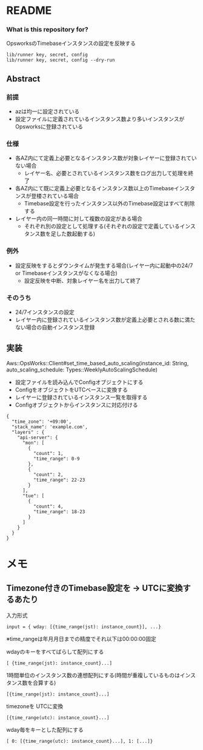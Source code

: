 # README #

### What is this repository for? ###

 OpsworksのTimebaseインスタンスの設定を反映する

 ```
lib/runner key, secret, config
lib/runner key, secret, config --dry-run
 ```

## Abstract

### 前提
* azは均一に設定されている
* 設定ファイルに定義されているインスタンス数より多いインスタンスがOpsworksに登録されている

### 仕様
* 各AZ内にて定義上必要となるインスタンス数が対象レイヤーに登録されていない場合
  * レイヤー名、必要とされているインスタンス数をログ出力して処理を終了
* 各AZ内にて既に定義上必要となるインスタンス数以上のTimebaseインスタンスが登楼されている場合
  * Timebase設定を行ったインスタンス以外のTimebase設定はすべて削除する
* レイヤー内の同一時間に対して複数の設定がある場合
  * それぞれ別の設定として処理する(それぞれの設定で定義しているインスタンス数を足した数起動する)

### 例外
* 設定反映をするとダウンタイムが発生する場合(レイヤー内に起動中の24/7 or Timebaseインスタンスがなくなる場合)
  * 設定反映を中断、対象レイヤー名を出力して終了

### そのうち
* 24/7インスタンスの設定
* レイヤー内に登録されているインスタンス数が定義上必要とされる数に満たない場合の自動インスタンス登録

## 実装
Aws::OpsWorks::Client#set_time_based_auto_scaling(instance_id: String, auto_scaling_schedule: Types::WeeklyAutoScalingSchedule)

* 設定ファイルを読み込んでConfigオブジェクトにする
* ConfigをオブジェクトをUTCベースに変換する
* レイヤーに登録されているインスタンス一覧を取得する
* Configオブジェクトからインスタンスに対応付ける

```
{
  "time_zone": '+09:00',
  "stack_name": 'example.com',
  "layers" : {
    "api-server": {
      "mon": [
        {
          "count": 1,
          "time_range": 0-9
        },
        {
          "count": 2,
          "time_range": 22-23
        }
      ],
      "tue": [
        {
          "count": 4,
          "time_range": 18-23
        }
      ]
    }
  }
}

```

# メモ
## Timezone付きのTimebase設定を -> UTCに変換するあたり
入力形式
```
input = { wday: [{time_range(jst): instance_count}], ...}
```
※time_rangeは年月月日までの精度でそれ以下は00:00:00固定

 wdayのキーをすべてばらして配列にする
 ```
 [ {time_range(jst): instance_count}...]
 ```

 1時間単位のインスタンス数の連想配列にする(時間が重複しているものはインスタンス数を合算する)
 ```
 [{time_range(jst): instance_count}...]
 ```

timezoneを UTCに変換
 ```
 [{time_range(utc): instance_count}...]
 ```

 wday毎をキーとした配列にする
 ```
 [ 0: [{time_range(utc): instance_count}...], 1: [...]}
 ```
